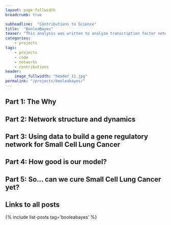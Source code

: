 ```yaml
---
layout: page-fullwidth
breadcrumb: true

subheadline:  "Contributions to Science"
title:  "BooleaBayes"
teaser: "This analysis was written to analyze transcription factor networks for Small Cell Lung Cancer phenotypes. I've written a primer on gene regulatory network dynamics and how our computational tool is able to define them and make predictions about the future using gene expression data-- RNA sequencing data that tells you the identity of a population of cells."
categories:
    - projects
tags:
    - projects
    - code
    - networks
    - contributions
header:
    image_fullwidth: "header_11.jpg"
permalink: "/projects/booleabayes/"
---
```

## Part 1: The Why

## Part 2: Network structure and dynamics

## Part 3: Using data to build a gene regulatory network for Small Cell Lung Cancer

## Part 4: How good is our model?

## Part 5: So... can we cure Small Cell Lung Cancer yet?

## Links to all posts
{% include list-posts tag='booleabayes' %}


